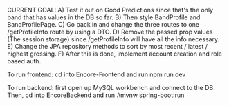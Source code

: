 CURRENT GOAL: A) Test it out on Good Predictions since that's the only band that has values in the DB so far.
              B) Then style BandProfile and BandProfilePage. 
              C) Go back in and change the three routes to one /getProfileInfo route by using a DTO.
              D) Remove the passed prop values (The session storage) since /getProfileInfo will have all the info necessary.
              E) Change the JPA repository methods to sort by most recent / latest / highest grossing.
              F) After this is done, implement account creation and role based auth.

To run frontend:
cd into Encore-Frontend and run npm run dev

To run backend:
first open up MySQL workbench and connect to the DB. 
Then, cd into EncoreBackend and run .\mvnw spring-boot:run